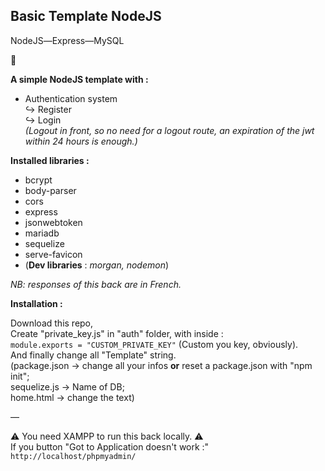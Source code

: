 ## Basic Template NodeJS

NodeJS―Express―MySQL

🌱

**A simple NodeJS template with :**

 - Authentication system <br />
 ↪ Register <br />
 ↪ Login <br />
*(Logout in front, so no need for a logout route, an expiration of the jwt within 24 hours is enough.)* <br />

**Installed libraries :**
 - bcrypt
 - body-parser
 - cors
 - express
 - jsonwebtoken
 - mariadb
 - sequelize
 - serve-favicon
 - (**Dev libraries** : *morgan, nodemon*)

*NB: responses of this back are in French.*

**Installation :**

Download this repo, <br />
Create "private_key.js" in "auth" folder, with inside : <br />
`module.exports = "CUSTOM_PRIVATE_KEY"` (Custom you key, obviously). <br />
And finally change all "Template" string. <br />
  (package.json → change all your infos **or** reset a package.json with "npm init"; <br />
  sequelize.js → Name of DB; <br />
  home.html → change the text) <br />

―

⚠️ You need XAMPP to run this back locally. ⚠️<br />
If you button "Got to Application doesn't work :"<br />
`http://localhost/phpmyadmin/`
